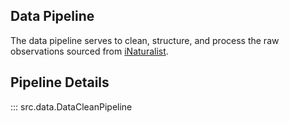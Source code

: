 ## Data Pipeline
The data pipeline serves to clean, structure, and process the raw observations sourced from 
 [iNaturalist](https://www.inaturalist.org/). 

## Pipeline Details
::: src.data.DataCleanPipeline